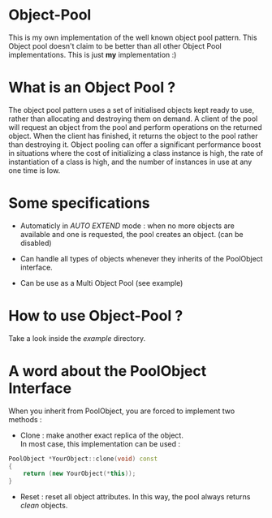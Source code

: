 Object-Pool
===========

This is my own implementation of the well known object pool pattern.
This Object pool doesn't claim to be better than all other Object Pool implementations. This is just **my** implementation :)

What is an Object Pool ?
========================

The object pool pattern uses a set of initialised objects kept ready to use, rather than allocating and destroying them on demand. A client of the pool will request an object from the pool and perform operations on the returned object. When the client has finished, it returns the object to the pool rather than destroying it. Object pooling can offer a significant performance boost in situations where the cost of initializing a class instance is high, the rate of instantiation of a class is high, and the number of instances in use at any one time is low.

Some specifications
===================

- Automaticly in *AUTO EXTEND* mode : when no more objects are available and one is requested, the pool creates an object. (can be disabled)

- Can handle all types of objects whenever they inherits of the PoolObject interface.

- Can be use as a Multi Object Pool (see example)

How to use Object-Pool ?
===========================

Take a look inside the *example* directory.

A word about the PoolObject Interface
=====================================

When you inherit from PoolObject, you are forced to implement two methods :

- Clone : make another exact replica of the object.  
In most case, this implementation can be used :

```c++
PoolObject *YourObject::clone(void) const
{
	return (new YourObject(*this));
}
```

- Reset : reset all object attributes. In this way, the pool always returns *clean* objects.
